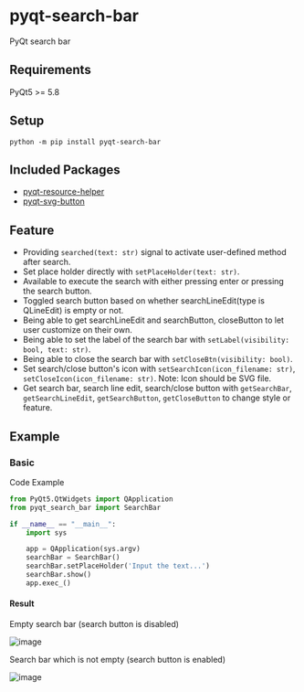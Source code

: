 # pyqt-search-bar
PyQt search bar

## Requirements
PyQt5 >= 5.8

## Setup
`python -m pip install pyqt-search-bar`

## Included Packages
* <a href="https://github.com/yjg30737/pyqt-resource-helper.git">pyqt-resource-helper</a>
* <a href="https://github.com/yjg30737/pyqt-svg-button.git">pyqt-svg-button</a>

## Feature
* Providing `searched(text: str)` signal to activate user-defined method after search.
* Set place holder directly with `setPlaceHolder(text: str)`.
* Available to execute the search with either pressing enter or pressing the search button.
* Toggled search button based on whether searchLineEdit(type is QLineEdit) is empty or not.
* Being able to get searchLineEdit and searchButton, closeButton to let user customize on their own.
* Being able to set the label of the search bar with `setLabel(visibility: bool, text: str)`.
* Being able to close the search bar with `setCloseBtn(visibility: bool)`.
* Set search/close button's icon with `setSearchIcon(icon_filename: str)`, `setCloseIcon(icon_filename: str)`. Note: Icon should be SVG file.
* Get search bar, search line edit, search/close button with `getSearchBar`, `getSearchLineEdit`, `getSearchButton`, `getCloseButton` to change style or feature.

## Example
### Basic
Code Example

```python
from PyQt5.QtWidgets import QApplication
from pyqt_search_bar import SearchBar

if __name__ == "__main__":
    import sys

    app = QApplication(sys.argv)
    searchBar = SearchBar()
    searchBar.setPlaceHolder('Input the text...')
    searchBar.show()
    app.exec_()
```

#### Result

Empty search bar (search button is disabled)

![image](https://user-images.githubusercontent.com/55078043/167742517-108289ad-4560-4636-bbcf-f311700c8e06.png)

Search bar which is not empty (search button is enabled)

![image](https://user-images.githubusercontent.com/55078043/167742674-9270435a-18f9-47fb-abf3-9144cb3d5035.png)
